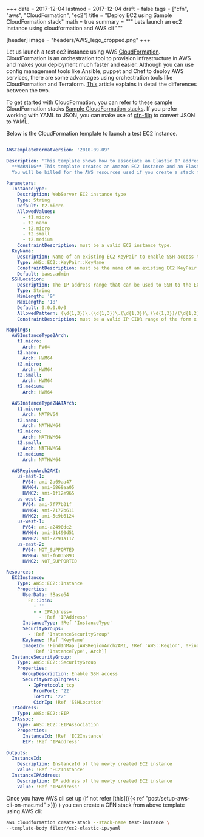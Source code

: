 +++
date = 2017-12-04
lastmod = 2017-12-04
draft = false
tags = ["cfn", "aws", "CloudFormation", "ec2"]
title = "Deploy EC2 using Sample CloudFormation stack"
math = true
summary = """
Lets launch an ec2 instance using cloudformation and AWS cli
"""

[header]
image = "headers/AWS_lego_cropped.png"
+++



Let us launch a test ec2 instance using AWS  [CloudFormation](https://aws.amazon.com/cloudformation/). CloudFormation is an orchestration tool to provision infrastructure in AWS and makes your deployment much faster and easier. Although you can use config management tools like Ansible, puppet and Chef to deploy AWS services, there are some advantages using orchestration tools like CloudFormation and Terraform. [This](https://blog.gruntwork.io/why-we-use-terraform-and-not-chef-puppet-ansible-saltstack-or-cloudformation-7989dad2865c) article explains in detail the differences between the two.

To get started with CloudFormation, you can refer to these sample CloudFormation stacks  [Sample CloudFormation stacks](http://docs.aws.amazon.com/AWSCloudFormation/latest/UserGuide/cfn-sample-templates.html).
If you prefer working with YAML to JSON, you can make use of [cfn-flip](https://github.com/awslabs/aws-cfn-template-flip) to convert JSON to YAML.

Below is the CloudFormation template to launch a test EC2 instance.
```yaml

AWSTemplateFormatVersion: '2010-09-09'

Description: 'This template shows how to associate an Elastic IP address with an Amazon EC2 instance
  **WARNING** This template creates an Amazon EC2 instance and an Elastic IP Address.
  You will be billed for the AWS resources used if you create a stack from this template.'

Parameters:
  InstanceType:
    Description: WebServer EC2 instance type
    Type: String
    Default: t2.micro
    AllowedValues:
      - t1.micro
      - t2.nano
      - t2.micro
      - t2.small
      - t2.medium
    ConstraintDescription: must be a valid EC2 instance type.
  KeyName:
    Description: Name of an existing EC2 KeyPair to enable SSH access to the instances
    Type: AWS::EC2::KeyPair::KeyName
    ConstraintDescription: must be the name of an existing EC2 KeyPair.
    Default: baws.admin
  SSHLocation:
    Description: The IP address range that can be used to SSH to the EC2 instances
    Type: String
    MinLength: '9'
    MaxLength: '18'
    Default: 0.0.0.0/0
    AllowedPattern: (\d{1,3})\.(\d{1,3})\.(\d{1,3})\.(\d{1,3})/(\d{1,2})
    ConstraintDescription: must be a valid IP CIDR range of the form x.x.x.x/x.

Mappings:
  AWSInstanceType2Arch:
    t1.micro:
      Arch: PV64
    t2.nano:
      Arch: HVM64
    t2.micro:
      Arch: HVM64
    t2.small:
      Arch: HVM64
    t2.medium:
      Arch: HVM64

  AWSInstanceType2NATArch:
    t1.micro:
      Arch: NATPV64
    t2.nano:
      Arch: NATHVM64
    t2.micro:
      Arch: NATHVM64
    t2.small:
      Arch: NATHVM64
    t2.medium:
      Arch: NATHVM64

  AWSRegionArch2AMI:
    us-east-1:
      PV64: ami-2a69aa47
      HVM64: ami-6869aa05
      HVMG2: ami-1f12e965
    us-west-2:
      PV64: ami-7f77b31f
      HVM64: ami-7172b611
      HVMG2: ami-5c9b6124
    us-west-1:
      PV64: ami-a2490dc2
      HVM64: ami-31490d51
      HVMG2: ami-7291a112
    us-east-2:
      PV64: NOT_SUPPORTED
      HVM64: ami-f6035893
      HVMG2: NOT_SUPPORTED

Resources:
  EC2Instance:
    Type: AWS::EC2::Instance
    Properties:
      UserData: !Base64
        Fn::Join:
          - ''
          - - IPAddress=
            - !Ref 'IPAddress'
      InstanceType: !Ref 'InstanceType'
      SecurityGroups:
        - !Ref 'InstanceSecurityGroup'
      KeyName: !Ref 'KeyName'
      ImageId: !FindInMap [AWSRegionArch2AMI, !Ref 'AWS::Region', !FindInMap [AWSInstanceType2Arch,
          !Ref 'InstanceType', Arch]]
  InstanceSecurityGroup:
    Type: AWS::EC2::SecurityGroup
    Properties:
      GroupDescription: Enable SSH access
      SecurityGroupIngress:
        - IpProtocol: tcp
          FromPort: '22'
          ToPort: '22'
          CidrIp: !Ref 'SSHLocation'
  IPAddress:
    Type: AWS::EC2::EIP
  IPAssoc:
    Type: AWS::EC2::EIPAssociation
    Properties:
      InstanceId: !Ref 'EC2Instance'
      EIP: !Ref 'IPAddress'

Outputs:
  InstanceId:
    Description: InstanceId of the newly created EC2 instance
    Value: !Ref 'EC2Instance'
  InstanceIPAddress:
    Description: IP address of the newly created EC2 instance
    Value: !Ref 'IPAddress'
```

Once you have AWS cli set up (if not refer [this]({{< ref "post/setup-aws-cli-on-mac.md" >}}) ) you can create a CFN stack from above template using AWS cli:

```bash
aws cloudformation create-stack --stack-name test-instance \
--template-body file://ec2-elastic-ip.yaml
```

